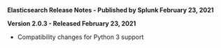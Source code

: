 **Elasticsearch Release Notes - Published by Splunk February 23, 2021**


**Version 2.0.3 - Released February 23, 2021**

* Compatibility changes for Python 3 support
